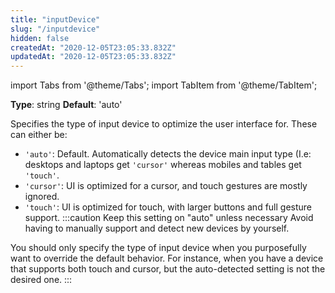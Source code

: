 ```yaml
---
title: "inputDevice"
slug: "/inputdevice"
hidden: false
createdAt: "2020-12-05T23:05:33.832Z"
updatedAt: "2020-12-05T23:05:33.832Z"
---
```


import Tabs from '@theme/Tabs';
import TabItem from '@theme/TabItem';

**Type**: string
**Default**: 'auto'

Specifies the type of input device to optimize the user interface for. These can either be:

* `'auto'`: Default. Automatically detects the device main input type (I.e: desktops and laptops get `'cursor'` whereas mobiles and tables get `'touch'`.
* `'cursor'`: UI is optimized for a cursor, and touch gestures are mostly ignored.
* `'touch'`: UI is optimized for touch, with larger buttons and full gesture support.
:::caution Keep this setting on "auto" unless necessary
Avoid having to manually support and detect new devices by yourself.

You should only specify the type of input device when you purposefully want to override the default behavior. For instance, when you have a device that supports both touch and cursor, but the auto-detected setting is not the desired one.
:::
